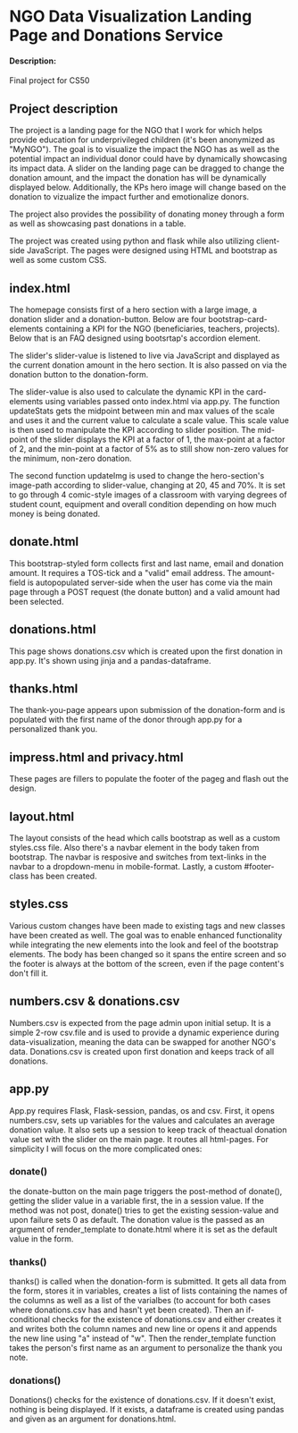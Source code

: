 # NGO Data Visualization Landing Page and Donations Service
#### Description:
Final project for CS50
## Project description
The project is a landing page for the NGO that I work for which helps provide education for underprivileged children (it's been anonymized as "MyNGO"). The goal is to visualize the impact the NGO has as well as the potential impact an individual donor could have by dynamically showcasing its impact data. A slider on the landing page can be dragged to change the donation amount, and the impact the donation has will be dynamically displayed below. Additionally, the KPs hero image will change based on the donation to vizualize the impact further and emotionalize donors.

The project also provides the possibility of donating money through a form as well as showcasing past donations in a table.

The project was created using python and flask while also utilizing client-side JavaScript. The pages were designed using HTML and bootstrap as well as some custom CSS.

## index.html
The homepage consists first of a hero section with a large image, a donation slider and a donation-button. Below are four bootstrap-card-elements containing a KPI for the NGO (beneficiaries, teachers, projects). Below that is an FAQ designed using bootsrtap's accordion element.

The slider's slider-value is listened to live via JavaScript and displayed as the current donation amount in the hero section. It is also passed on via the donation button to the donation-form.

The slider-value is also used to calculate the dynamic KPI in the card-elements using variables passed onto index.html via app.py. The function updateStats gets the midpoint between min and max values of the scale and uses it and the current value to calculate a scale value. This scale value is then used to manipulate the KPI according to slider position. The mid-point of the slider displays the KPI at a factor of 1, the max-point at a factor of 2, and the min-point at a factor of 5% as to still show non-zero values for the minimum, non-zero donation.

The second function updateImg is used to change the hero-section's image-path according to slider-value, changing at 20, 45 and 70%. It is set to go through 4 comic-style images of a classroom with varying degrees of student count, equipment and overall condition depending on how much money is being donated.

## donate.html
This bootstrap-styled form collects first and last name, email and donation amount. It requires a TOS-tick and a "valid" email address. The amount-field is autopopulated server-side when the user has come via the main page through a POST request (the donate button) and a valid amount had been selected.

## donations.html
This page shows donations.csv which is created upon the first donation in app.py. It's shown using jinja and a pandas-dataframe.

## thanks.html
The thank-you-page appears upon submission of the donation-form and is populated with the first name of the donor through app.py for a personalized thank you.

## impress.html and privacy.html
These pages are fillers to populate the footer of the pageg and flash out the design.

## layout.html
The layout consists of the head which calls bootstrap as well as a custom styles.css file.
Also there's a navbar element in the body taken from bootstrap. The navbar is resposive and switches from text-links in the navbar to a dropdown-menu in mobile-format.
Lastly, a custom #footer-class has been created.

## styles.css
Various custom changes have been made to existing tags and new classes have been created as well. The goal was to enable enhanced functionality while integrating the new elements into the look and feel of the bootstrap elements.
The body has been changed so it spans the entire screen and so the footer is always at the bottom of the screen, even if the page content's don't fill it.

## numbers.csv & donations.csv
Numbers.csv is expected from the page admin upon initial setup. It is a simple 2-row csv.file and is used to provide a dynamic experience during data-visualization, meaning the data can be swapped for another NGO's data.
Donations.csv is created upon first donation and keeps track of all donations.

## app.py
App.py requires Flask, Flask-session, pandas, os and csv.
First, it opens numbers.csv, sets up variables for the values and calculates an average donation value. It also sets up a session to keep track of theactual donation value set with the slider on the main page.
It routes all html-pages. For simplicity I will focus on the more complicated ones:

### donate()
the donate-button on the main page triggers the post-method of donate(), getting the slider value in a variable first, the in a session value. If the method was not post, donate() tries to get the existing session-value and upon failure sets 0 as default. The donation value is the passed as an argument of render_template to donate.html where it is set as the default value in the form.

### thanks()
thanks() is called when the donation-form is submitted. It gets all data from the form, stores it in variables, creates a list of lists containing the names of the columns as well as a list of the varialbes (to account for both cases where donations.csv has and hasn't yet been created). Then an if-conditional checks for the existence of donations.csv and either creates it and writes both the column names and new line or opens it and appends the new line using "a" instead of "w". Then the render_template function takes the person's first name as an argument to personalize the thank you note.

### donations()
Donations() checks for the existence of donations.csv. If it doesn't exist, nothing is being displayed. If it exists, a dataframe is created using pandas and given as an argument for donations.html.

